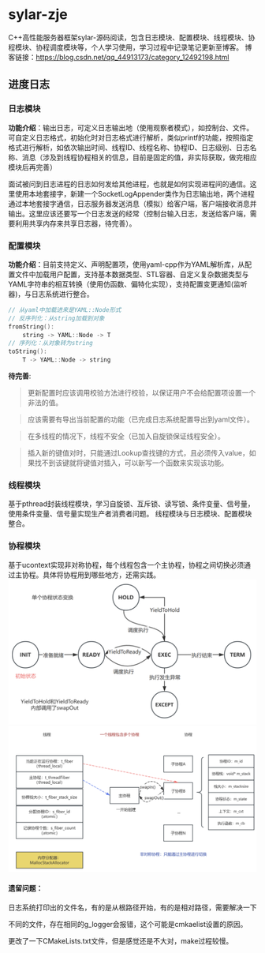 # sylar-zje
C++高性能服务器框架sylar-源码阅读，包含日志模块、配置模块、线程模块、协程模块、协程调度模块等，个人学习使用，学习过程中记录笔记更新至博客。
博客链接：https://blog.csdn.net/qq_44913173/category_12492198.html

## 进度日志
### 日志模块
**功能介绍**：输出日志，可定义日志输出地（使用观察者模式），如控制台、文件。可自定义日志格式，初始化时对日志格式进行解析，类似printf的功能，按照指定格式进行解析，如依次输出时间、线程ID、线程名称、协程ID、日志级别、日志名称、消息（涉及到线程协程相关的信息，目前是固定的值，非实际获取，做完相应模块后再完善）

面试被问到日志进程的日志如何发给其他进程，也就是如何实现进程间的通信。这里使用本地套接字，新建一个SocketLogAppender类作为日志输出地，两个进程通过本地套接字通信，日志服务器发送消息（模拟）给客户端，客户端接收消息并输出。这里应该还要写一个日志发送的经常（控制台输入日志，发送给客户端，需要利用共享内存来共享日志器，待完善）。

### 配置模块
**功能介绍**：目前支持定义、声明配置项，使用yaml-cpp作为YAML解析库，从配置文件中加载用户配置，支持基本数据类型、STL容器、自定义复杂数据类型与YAML字符串的相互转换（使用仿函数、偏特化实现），支持配置变更通知(监听器)，与日志系统进行整合。
```c++
// 从yaml中加载进来是YAML::Node形式
// 反序列化：从string加载到对象
fromString():
    string -> YAML::Node -> T
// 序列化：从对象转为string
toString():
    T -> YAML::Node -> string
```
**待完善**:
> 更新配置时应该调用校验方法进行校验，以保证用户不会给配置项设置一个非法的值。

> 应该需要有导出当前配置的功能（已完成日志系统配置导出到yaml文件）。

> 在多线程的情况下，线程不安全（已加入自旋锁保证线程安全）。

> 插入新的键值对时，只能通过Lookup查找键的方式，且必须传入value，如果找不到该键就将键值对插入，可以新写一个函数来实现该功能。

### 线程模块
基于pthread封装线程模块，学习自旋锁、互斥锁、读写锁、条件变量、信号量，使用条件变量、信号量实现生产者消费者问题。
线程模块与日志模块、配置模块整合。

### 协程模块
基于ucontext实现非对称协程，每个线程包含一个主协程，协程之间切换必须通过主协程。具体将协程用到哪些地方，还需实践。
![状态切换](./images/fiber_state_switch.png "状态切换")
![协程模块](./images/fiber_overview.png "协程模块")


#### 遗留问题：

日志系统打印出的文件名，有的是从根路径开始，有的是相对路径，需要解决一下

不同的文件，存在相同的g_logger会报错，这个可能是cmkaelist设置的原因。

更改了一下CMakeLists.txt文件，但是感觉还是不大对，make过程较慢。

